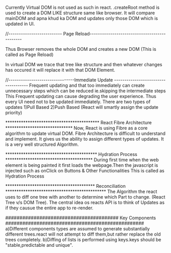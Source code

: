 Currently Virtual DOM is not used as such in react.
.createRoot method is used to create a DOM LIKE structure same like browser.
It will compare mainDOM and apna khud ka DOM and updates only those DOM which is updated in UI.


//-------------------------- Page Reload---------------------------------------------

Thus Browser removes the whole DOM and creates a new DOM (This is called as Page Reload)

In virtual DOM we trace that tree like structure and then whatever changes has occured it will replace it with that DOM Element.

//--------------------------------Immediate Update ------------------------------------
Frequent updating and that too immediately can create unnecessary steps which can be reduced ie.skipping the intermediate steps
This Frequent updating can cause degrading the user experience.
Thus every UI need not to be updated immediately.
There are two types of updates 1)Pull Based 2)Push Based (React will smartly assign the update priority)

****************************************** React Fibre Architecture ******************************
Now, React is using Fibre as a core algorithm to update virtual DOM.
Fibre Architecture is difficult to understand and implement.
It gives us the ability to assign different types of updates.
It is a very well structured Algorithm.

***************************************** Hydration Process ***************************************
During first time when the web element is being painted it first loads the webpage.Then the javascript is injected such as onClick on Buttons & Other Functionalities 
This is called as Hydration Process


**************************************** Reconciliation *********************************************
The Algorithm the react uses to diff one tree with another to determine which Part to change.
(React Tree v/s DOM Tree).
The central idea os reacts API is to think of Updates as if they causue the entire app to re-render.


######################################## Key Components #################################################
a)Different components types are assumed to generate substantially different trees.react will not attempt to diff them,but rather 
replace the old trees completely.
b)Diffing of lists is performed using keys.keys should be "stable,predictable and unique".

